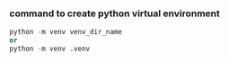 ### command to create python virtual environment
```python
python -m venv venv_dir_name
or
python -m venv .venv
```